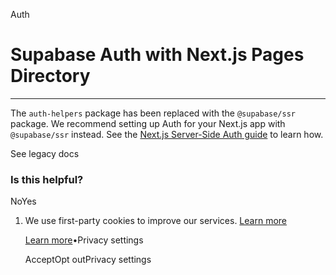 Auth

# Supabase Auth with Next.js Pages Directory

* * *

The `auth-helpers` package has been replaced with the `@supabase/ssr` package. We recommend setting up Auth for your Next.js app with `@supabase/ssr` instead. See the [Next.js Server-Side Auth guide](https://supabase.com/docs/guides/auth/server-side/nextjs?router=pages) to learn how.

See legacy docs

### Is this helpful?

NoYes

1. We use first-party cookies to improve our services. [Learn more](https://supabase.com/privacy#8-cookies-and-similar-technologies-used-on-our-european-services)



   [Learn more](https://supabase.com/privacy#8-cookies-and-similar-technologies-used-on-our-european-services)•Privacy settings





   AcceptOpt outPrivacy settings
